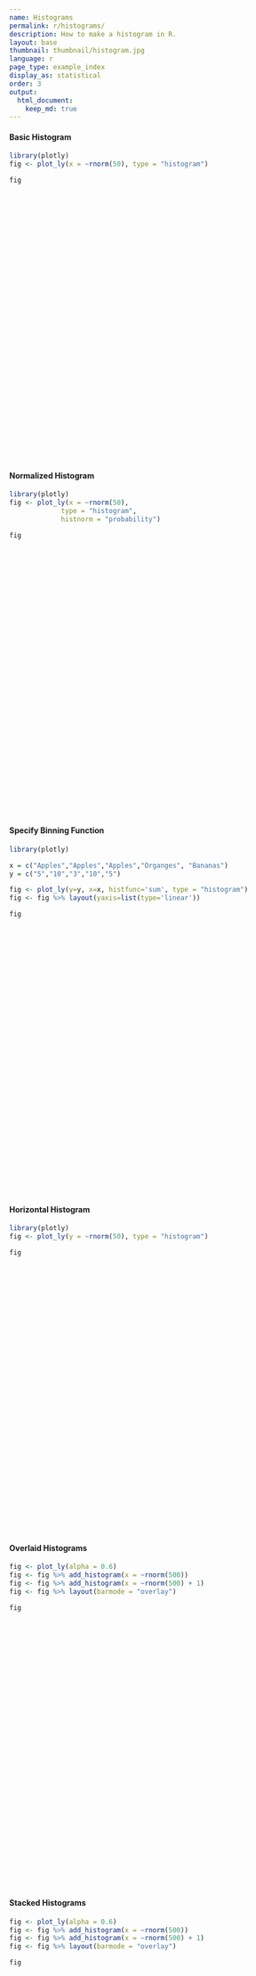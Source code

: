```yaml
---
name: Histograms
permalink: r/histograms/
description: How to make a histogram in R.
layout: base
thumbnail: thumbnail/histogram.jpg
language: r
page_type: example_index
display_as: statistical
order: 3
output:
  html_document:
    keep_md: true
---
```



#### Basic Histogram


```r
library(plotly)
fig <- plot_ly(x = ~rnorm(50), type = "histogram")

fig
```

<div id="htmlwidget-5f141e0a1a0a2f95afe6" style="width:672px;height:480px;" class="plotly html-widget"></div>
<script type="application/json" data-for="htmlwidget-5f141e0a1a0a2f95afe6">{"x":{"visdat":{"3d37600a5a62":["function () ","plotlyVisDat"]},"cur_data":"3d37600a5a62","attrs":{"3d37600a5a62":{"x":{},"alpha_stroke":1,"sizes":[10,100],"spans":[1,20],"type":"histogram"}},"layout":{"margin":{"b":40,"l":60,"t":25,"r":10},"xaxis":{"domain":[0,1],"automargin":true,"title":"rnorm(50)"},"yaxis":{"domain":[0,1],"automargin":true},"hovermode":"closest","showlegend":false},"source":"A","config":{"showSendToCloud":false},"data":[{"x":[-1.16232251928407,0.639494318850642,-1.53087820104225,1.39630979974147,-0.0618837331159347,-0.923618320159692,-0.195410740023617,-0.161576351499691,-1.20209836326383,0.745720886329594,-0.450567766070237,-2.55263322442666,-0.979597911336113,-0.0228153293879346,0.00430570406748205,-1.40773527563482,0.16839358901196,0.900200651460981,1.61324137748394,1.48080599301657,-0.623290367624415,-0.407129816110149,-1.10578152204888,-0.620022367557072,-0.473009806722434,0.153162691249093,-0.0832909298038648,-0.748028671691817,-0.154793330192004,-0.599198091903716,-0.11943977000634,0.0473120459189428,0.448282396509589,-0.113998665625098,1.49584009512463,-0.122194749963078,-0.315173643856883,-0.577982357274574,0.874906220377953,-0.0252611581785426,0.918857833685987,1.07772616954003,0.82628296653222,-1.91938480412021,-0.960992994995261,-1.74137795962032,-1.59157485206466,-0.556151631475556,1.26302835951345,-0.41730289894121],"type":"histogram","marker":{"color":"rgba(31,119,180,1)","line":{"color":"rgba(31,119,180,1)"}},"error_y":{"color":"rgba(31,119,180,1)"},"error_x":{"color":"rgba(31,119,180,1)"},"xaxis":"x","yaxis":"y","frame":null}],"highlight":{"on":"plotly_click","persistent":false,"dynamic":false,"selectize":false,"opacityDim":0.2,"selected":{"opacity":1},"debounce":0},"shinyEvents":["plotly_hover","plotly_click","plotly_selected","plotly_relayout","plotly_brushed","plotly_brushing","plotly_clickannotation","plotly_doubleclick","plotly_deselect","plotly_afterplot","plotly_sunburstclick"],"base_url":"https://plot.ly"},"evals":[],"jsHooks":[]}</script>

#### Normalized Histogram


```r
library(plotly)
fig <- plot_ly(x = ~rnorm(50),
             type = "histogram",
             histnorm = "probability")

fig
```

<div id="htmlwidget-872c2bf7912b5ac5a7ca" style="width:672px;height:480px;" class="plotly html-widget"></div>
<script type="application/json" data-for="htmlwidget-872c2bf7912b5ac5a7ca">{"x":{"visdat":{"3d3717f815ba":["function () ","plotlyVisDat"]},"cur_data":"3d3717f815ba","attrs":{"3d3717f815ba":{"x":{},"histnorm":"probability","alpha_stroke":1,"sizes":[10,100],"spans":[1,20],"type":"histogram"}},"layout":{"margin":{"b":40,"l":60,"t":25,"r":10},"xaxis":{"domain":[0,1],"automargin":true,"title":"rnorm(50)"},"yaxis":{"domain":[0,1],"automargin":true},"hovermode":"closest","showlegend":false},"source":"A","config":{"showSendToCloud":false},"data":[{"x":[0.108368236007683,0.641255200345543,0.829330929724876,-0.556327757009126,1.08180417721798,0.28046638690916,-0.535947035050613,-1.24834006259297,1.14580322504463,0.131684317532781,0.82375286100761,0.120485076550943,0.0696851026356832,-1.10155064068289,-0.146972843417219,0.36829484712496,0.459189229045805,-0.912755638707325,-0.881738239515907,-0.195709376454499,-0.361558584549897,0.428018662582508,-0.323725653810791,0.398566423592157,2.0573493500287,-0.616715355414675,-1.37868506177126,-0.129167553334343,0.309855597390388,0.377778147604285,-0.176868345358414,0.841406150497519,0.707577818518869,0.689866100467739,-2.06441506741759,-0.460002032193695,-1.01304394290858,-1.05008386923383,0.555234277951976,-1.02437019519351,1.09694178683624,-1.26441428448133,1.01248241624074,0.949513952710515,0.861450946455237,-0.95012754428078,-2.14660045582592,0.218275785719114,-0.131301166769068,0.303333706934306],"histnorm":"probability","type":"histogram","marker":{"color":"rgba(31,119,180,1)","line":{"color":"rgba(31,119,180,1)"}},"error_y":{"color":"rgba(31,119,180,1)"},"error_x":{"color":"rgba(31,119,180,1)"},"xaxis":"x","yaxis":"y","frame":null}],"highlight":{"on":"plotly_click","persistent":false,"dynamic":false,"selectize":false,"opacityDim":0.2,"selected":{"opacity":1},"debounce":0},"shinyEvents":["plotly_hover","plotly_click","plotly_selected","plotly_relayout","plotly_brushed","plotly_brushing","plotly_clickannotation","plotly_doubleclick","plotly_deselect","plotly_afterplot","plotly_sunburstclick"],"base_url":"https://plot.ly"},"evals":[],"jsHooks":[]}</script>

#### Specify Binning Function


```r
library(plotly)

x = c("Apples","Apples","Apples","Organges", "Bananas")
y = c("5","10","3","10","5")

fig <- plot_ly(y=y, x=x, histfunc='sum', type = "histogram")
fig <- fig %>% layout(yaxis=list(type='linear'))

fig
```

<div id="htmlwidget-7e0f5ecae48aabb470aa" style="width:672px;height:480px;" class="plotly html-widget"></div>
<script type="application/json" data-for="htmlwidget-7e0f5ecae48aabb470aa">{"x":{"visdat":{"3d371f7feea":["function () ","plotlyVisDat"]},"cur_data":"3d371f7feea","attrs":{"3d371f7feea":{"y":["5","10","3","10","5"],"x":["Apples","Apples","Apples","Organges","Bananas"],"histfunc":"sum","alpha_stroke":1,"sizes":[10,100],"spans":[1,20],"type":"histogram"}},"layout":{"margin":{"b":40,"l":60,"t":25,"r":10},"yaxis":{"domain":[0,1],"automargin":true,"type":"linear","title":[],"categoryorder":"array","categoryarray":["10","3","5"]},"xaxis":{"domain":[0,1],"automargin":true,"title":[],"type":"category","categoryorder":"array","categoryarray":["Apples","Bananas","Organges"]},"hovermode":"closest","showlegend":false},"source":"A","config":{"showSendToCloud":false},"data":[{"y":["5","10","3","10","5"],"x":["Apples","Apples","Apples","Organges","Bananas"],"histfunc":"sum","type":"histogram","marker":{"color":"rgba(31,119,180,1)","line":{"color":"rgba(31,119,180,1)"}},"error_y":{"color":"rgba(31,119,180,1)"},"error_x":{"color":"rgba(31,119,180,1)"},"xaxis":"x","yaxis":"y","frame":null}],"highlight":{"on":"plotly_click","persistent":false,"dynamic":false,"selectize":false,"opacityDim":0.2,"selected":{"opacity":1},"debounce":0},"shinyEvents":["plotly_hover","plotly_click","plotly_selected","plotly_relayout","plotly_brushed","plotly_brushing","plotly_clickannotation","plotly_doubleclick","plotly_deselect","plotly_afterplot","plotly_sunburstclick"],"base_url":"https://plot.ly"},"evals":[],"jsHooks":[]}</script>

#### Horizontal Histogram


```r
library(plotly)
fig <- plot_ly(y = ~rnorm(50), type = "histogram")

fig
```

<div id="htmlwidget-605c1dd4e46f57ed4012" style="width:672px;height:480px;" class="plotly html-widget"></div>
<script type="application/json" data-for="htmlwidget-605c1dd4e46f57ed4012">{"x":{"visdat":{"3d372965bb07":["function () ","plotlyVisDat"]},"cur_data":"3d372965bb07","attrs":{"3d372965bb07":{"y":{},"alpha_stroke":1,"sizes":[10,100],"spans":[1,20],"type":"histogram"}},"layout":{"margin":{"b":40,"l":60,"t":25,"r":10},"yaxis":{"domain":[0,1],"automargin":true,"title":"rnorm(50)"},"xaxis":{"domain":[0,1],"automargin":true},"hovermode":"closest","showlegend":false},"source":"A","config":{"showSendToCloud":false},"data":[{"y":[-0.375747455083347,-0.189804402378599,0.80953861507879,-1.10912554876948,-0.127462024963279,0.277514474472211,-0.412056414206696,-0.532591872556261,-1.32783616174327,-0.14536948189701,-0.519068997226987,1.35205251062648,-1.02639739404069,-0.253905938199743,0.054068118392682,0.947130432491049,-1.1050594902142,-0.370802937827802,0.327694417192274,-0.207899702182648,0.729189275460466,0.190350650580703,-0.683253886695882,-1.35699700948838,0.237689745651335,-0.751844234801614,0.15912801686333,0.120088637166649,-0.805662101491736,-0.439432924417694,0.270191364091427,-0.516049246126958,0.78596935448079,1.42413163771764,-0.880961935901012,1.02939507834022,-1.13860336402305,0.149021643600207,0.380211002235675,-1.2156691430642,0.619731576433379,0.401704454901447,0.586296540812927,-0.704628138059618,0.643616860130389,-1.54309492082647,-1.00184603374392,0.379010123874184,0.901162448322898,-1.41165232077225],"type":"histogram","orientation":"h","marker":{"color":"rgba(31,119,180,1)","line":{"color":"rgba(31,119,180,1)"}},"error_y":{"color":"rgba(31,119,180,1)"},"error_x":{"color":"rgba(31,119,180,1)"},"xaxis":"x","yaxis":"y","frame":null}],"highlight":{"on":"plotly_click","persistent":false,"dynamic":false,"selectize":false,"opacityDim":0.2,"selected":{"opacity":1},"debounce":0},"shinyEvents":["plotly_hover","plotly_click","plotly_selected","plotly_relayout","plotly_brushed","plotly_brushing","plotly_clickannotation","plotly_doubleclick","plotly_deselect","plotly_afterplot","plotly_sunburstclick"],"base_url":"https://plot.ly"},"evals":[],"jsHooks":[]}</script>

#### Overlaid Histograms


```r
fig <- plot_ly(alpha = 0.6)
fig <- fig %>% add_histogram(x = ~rnorm(500))
fig <- fig %>% add_histogram(x = ~rnorm(500) + 1)
fig <- fig %>% layout(barmode = "overlay")

fig
```

<div id="htmlwidget-3c9f8abb68c282e76f7a" style="width:672px;height:480px;" class="plotly html-widget"></div>
<script type="application/json" data-for="htmlwidget-3c9f8abb68c282e76f7a">{"x":{"visdat":{"3d37292e80d2":["function () ","plotlyVisDat"]},"cur_data":"3d37292e80d2","attrs":{"3d37292e80d2":{"alpha":0.6,"alpha_stroke":1,"sizes":[10,100],"spans":[1,20],"x":{},"type":"histogram","inherit":true},"3d37292e80d2.1":{"alpha":0.6,"alpha_stroke":1,"sizes":[10,100],"spans":[1,20],"x":{},"type":"histogram","inherit":true}},"layout":{"margin":{"b":40,"l":60,"t":25,"r":10},"barmode":"overlay","xaxis":{"domain":[0,1],"automargin":true,"title":"rnorm(500)"},"yaxis":{"domain":[0,1],"automargin":true},"hovermode":"closest","showlegend":true},"source":"A","config":{"showSendToCloud":false},"data":[{"x":[-0.609333772945211,-0.84105780492924,-0.562465267206376,-1.24274748018496,-0.844146555232374,1.49886898706358,-0.560350826720661,-0.367548121078608,0.579698789629736,0.174683323541877,0.547947061632359,-0.629074921460238,0.0232666522606011,0.717377891728491,0.0785787767839078,0.0564093113464421,-0.477206077575941,0.134209154165654,1.03379972452932,0.272244203822666,-0.590163972226462,1.64029129446553,-0.108028485425195,1.23248718484654,0.951535007491206,0.889433904846227,-1.29403469084367,-0.276101950983948,-1.37927580496189,-1.36247632143232,0.304332227965508,-0.889316816518699,-0.804789224675004,0.613121273945409,-0.124260390181924,-0.262473564346861,0.697410286218429,0.445761304298155,-2.26727979447791,-0.602914849759824,1.0838266945449,-1.07086269544489,-1.64436004251799,0.238820782325327,0.600124612608277,-0.158540050015512,-0.755272079572285,-0.944697008060287,-0.441342931090018,0.434041522614069,-0.968385365608558,-0.866018393097964,-0.248038577359693,-0.920572480593562,0.444298568937845,0.373492456138504,-0.76076337997181,-1.36449771635224,0.28222575868122,-1.97445105415733,-0.115871714243646,0.0916173149491922,-0.219807853734952,-0.0161018649240716,0.00815521649578971,0.591081689857678,-0.604091966013129,-0.926461404909513,0.55118855297083,-1.62147028360622,-0.423120720468276,0.583782438425474,-1.80595663642021,1.13341687834263,-1.59003698442623,-0.771171059005149,0.485926411037686,-0.662490493350735,-0.269339857404743,0.697314560826229,-1.56578786366058,1.88023815548063,-1.55208737376323,-0.404944682623917,-0.783334357296471,2.00666915154142,1.02805424173219,-1.33329328238791,0.931425538814121,1.72919187926162,1.99779387268643,0.99283638323605,0.637646893267011,-1.81646855206156,-0.131682993474677,-0.552928086078736,-1.06567619769146,0.868984484874813,0.729510961967215,2.32217640432077,0.403682201229419,0.954875107636069,0.327448085220559,0.296153451793148,-0.543800958727988,-1.02157340489841,1.23382416858097,1.88836996632985,0.270915375634881,-1.46877147229357,-0.0296220999652853,-0.157492374441782,-0.251015541116455,0.818205930899113,-1.1545830834489,-0.0550547607818171,0.761359467117101,0.356117725300834,-1.63415481504069,0.537125905046193,2.15056031513858,-0.501067118050491,-1.11382372649628,0.379202177247574,0.367597619544804,0.60212148431801,-0.631877026388336,-0.351907273859401,-1.42798915557344,0.0594897613554723,-0.295778424791016,1.92702364434542,0.0587253595877687,-0.283894954143534,-1.35217480416094,0.891003443271062,0.636671852201217,-1.75198007597051,-0.423428072968496,0.318714248174141,-0.545384876011387,-1.49142682653162,0.523191476905257,1.13091470985984,0.857282445578064,-1.62554667906423,0.534606226271405,0.2797104806381,0.31952513692088,0.0552531847079625,1.22342394949608,-0.106727715917672,1.56325319729618,0.191939545769542,-0.543651664692384,-0.363127858232633,2.44519711217761,0.0777749364611027,1.44485108507566,0.946968290121279,0.454335656640403,-1.25452913306911,1.50934031747081,0.0275553309857149,-1.19421967442844,-0.992916484006173,-0.684329870709018,1.85692609577274,1.44804503858746,0.664323446564417,0.524929965846675,-0.103305640427529,1.83979295243737,-1.21461923040486,0.729596826099172,-0.674452092818848,0.408671215108061,-0.73581354837257,1.44520783495472,0.0812416393553658,0.744630815313912,0.445852633526969,-1.40500232171478,-0.595745629603428,0.0895507206990723,0.704225357818137,-0.861457145076436,1.51928209929459,0.0678508595682301,0.65301444879168,0.695300618592341,0.0375881557443209,0.170537804266731,0.863363141342565,0.615899493821954,0.354290640655826,0.967548215418672,1.4523709578689,-1.45825045775368,-0.871424620072725,0.304560398128762,2.63575135839788,0.324353409789417,-0.723132242041226,0.833080549718825,0.390248188276566,-0.842348219647357,-0.981407404024289,-0.183279589674482,0.4392847108453,-2.36812797408804,-0.378106664404575,1.46210179424546,-1.20034137603112,0.261489497582731,1.146502737239,-1.08129438632181,-0.467414895734244,0.435511841204761,1.03729811426137,-2.28637236594573,-0.499286727562886,1.81800993037645,-0.465178088901305,-0.24817024908275,-0.176992056020882,-1.24109229474535,-0.665250183696082,0.429175255122635,0.394623181451285,-0.0925079917325723,-0.104435665885987,-0.0194523730203262,-0.825073926756057,-1.32306373201724,0.0851622591849353,-0.0899940588919059,-0.814308705411905,1.15340732640212,0.610700335238917,-1.82486595045923,-0.75945195258429,1.70919769529117,-0.362004099545395,1.14789861836086,-0.494244619862625,0.785465114316242,-1.00083441788623,0.402739871181953,-0.527137164352739,-0.914942541415132,0.971153696711627,1.0280798598058,2.18478640120033,0.0324128567918371,-0.715356115820797,0.409745134195318,0.0607326175440308,1.22458404113694,-0.34288026483601,0.263798275190793,0.711473401723673,1.05661393586554,0.395467089006047,-1.85354145063219,0.116838232885338,1.55083175684288,-2.01262468067467,-0.831779477841789,-0.231990751379086,0.462836585742199,0.0627861480849864,0.82088366109751,0.258278413704934,2.00170947305889,0.590888277863402,0.70413992801757,-0.841362266437068,0.345167628267949,-0.150079310223148,-1.80769412227325,0.0920575463060223,0.445813100226204,-0.520614554711701,0.442089896936328,0.174388439704779,-1.24694144831842,-0.509218182915075,-0.211811171464662,1.09053126081569,0.110523715279264,0.180177731103471,0.465169257394191,0.778453135197804,-1.3815742333375,0.175701272351071,1.13933591376072,-1.17851781798984,0.143846332402796,0.859014038525742,0.156791391363059,-0.873381271006872,0.253751419818101,1.46327316180067,0.378001212276811,1.37563816105186,1.27864142542746,-0.110338196198356,0.914755671459631,-0.11057127413255,-1.25917015690177,0.282165675792347,-0.858674186022109,-0.739121240876195,0.33713521797191,-3.6594810721631,-1.31590710404749,0.409556965469423,1.12665676659541,-0.884816984685554,0.287197857237285,-1.35045717379096,0.694831938953358,0.357565762180684,0.767358962602519,-0.816769196912685,-0.921871365575804,1.20588180889031,1.19804213341709,-0.24573688566127,-2.64698884424959,-1.01878522193929,0.218729182481206,0.812068734580012,-0.414719391614313,0.899266636234015,-2.07559292227439,1.07728282139482,0.913781863564924,-1.18484520168041,-0.624163851464274,-1.4556723110071,0.947882611008758,-0.4371817132924,0.1657022080389,0.575057037445056,-0.404414411624077,1.37709235886106,-0.456327256697291,1.42658287615194,0.223949355867275,-0.757901062678715,1.37001665926363,-1.06976934173201,-1.30316008680701,-0.786574656880546,0.921511806655296,0.249175208036931,1.09372667851084,-0.429610201888667,-1.06477191381486,1.25959544829753,-0.768516996425161,1.22059710692356,0.598519579943183,1.31697922533131,0.220899505770396,0.92005659564278,-2.70217689872714,-2.62638239961128,0.639532561739158,0.620012967096915,0.294988196137006,-0.385305296427596,0.558744708797551,0.710954396089397,-0.0596215023417465,-0.144755117657976,2.06314604590593,-0.782734689710254,-1.95410077446055,0.0073039257304702,2.16084743982777,0.311005569031707,0.202413818410665,0.304121817780977,0.601943636925964,1.57702649732474,-0.413633649307125,-0.88050407321715,-0.944667126752403,0.33271632391693,-1.36240205534029,-0.72436722515291,-0.373134655582194,-0.125199481683907,1.03596612683414,-0.285145799039307,0.398122760998684,-1.05433662426487,1.2752367018427,1.58137961451816,-0.268252961992882,0.388226872062233,-0.464422125113591,0.251503050642828,0.238184007790594,-0.0757405097909482,0.278945121221855,-0.64400995165947,-0.140781550818075,1.01808357082641,-1.01555705721739,0.849379875361655,-1.94933650969898,0.834462512891338,-0.00799235803041206,-1.67376436932642,-0.716450131564063,-1.1336485900589,-0.619444010964911,-0.870989034059083,1.22030090527497,-0.828316764165998,-1.17653244514157,-0.127475732236236,-0.496567489626714,-0.172629925952771,0.172742622127933,-0.822333973398429,-0.0470072443586925,-0.861861727523247,-1.0326180903256,-0.659235738459737,0.17702295964839,-2.26055482414587,0.170845438890378,0.362326696527301,0.428184442810864,0.198859153088847,1.71026042323954,-1.97415814662429,-0.411107858679831,0.788446388126926,-0.0765321948793274,1.22106323443785,0.870856439507561,-0.463060862499986,-1.39383190550762,-0.0126245811455854,-0.302504604561642,-0.42924747878816,0.538543518970039,-0.564152368510029,1.42057021586527,0.305265995929522,-1.19269102067394,-1.29754952236344,-0.471631445496861,-0.168882963389838,-0.180417657364239,0.397940180893026,0.522659694213279,-1.00658074497631,-0.0382689702353357,-1.41439709349704,1.50293922619957,1.31121260870851,0.384043970229564,0.144082551229809,-0.211466354094889,-1.53621754400665,1.72564829848742,1.01862089280963,0.929202187969225,0.585025804915893,-0.685672877575889,0.284546975441468,0.416464453646811,0.00849861764835813,-1.14265366518442,-0.0431824806672599,0.193391802077549,-0.427281756622066,0.125434953389967,-1.29810898852263,2.16598498742323,0.55828909692939,-0.857594524507477,-0.474252468665715,-1.37351670521236,0.0552202613819646,0.0184182771602177,-1.46944581213319,0.512390612422748,2.22701843446976,0.785113781595594,-1.53182843555376,-1.36849925698536,0.460872547948612],"type":"histogram","marker":{"color":"rgba(31,119,180,0.6)","line":{"color":"rgba(31,119,180,1)"}},"error_y":{"color":"rgba(31,119,180,0.6)"},"error_x":{"color":"rgba(31,119,180,0.6)"},"xaxis":"x","yaxis":"y","frame":null},{"x":[1.78211621391741,-0.247118793002193,1.94056789914946,0.535843448590237,0.486390214494339,3.21779108763826,1.65726102625688,0.575301459133331,0.00720446733264235,3.52854405974295,-0.188959559649636,-0.702333408428621,1.23120200587371,-0.703789418348977,1.26292969213503,3.19434244238212,1.24328858836721,2.76976798768355,1.16752057534539,-0.476568415505681,0.805831794818599,1.73243490815194,0.736020156331084,1.92535870892156,1.24725149144231,2.91477018399549,1.53845906771244,1.04174711323675,0.629718256385835,0.048199334577693,-0.957322028095699,0.652096807018686,0.769575648061965,2.55958906682147,0.614422388749078,0.932579870212786,1.17621383874801,0.75727336678202,0.591782388061454,-0.131041201988821,1.04383643192217,1.38730957132975,0.608426395437474,0.748219924994217,1.30029064341189,1.89487788134732,-0.754595582293351,1.67678371001448,0.418026978643656,2.58900340547752,1.71750351201741,2.0539509929966,1.49597052478889,0.256060125707871,0.864617592013702,0.559732494658383,1.09410623422442,1.42864271283127,1.49696733431574,-0.234550400667212,-0.852179278229396,0.466087285568048,1.89082705245434,0.211380940445833,0.570048728151395,3.41936096615867,1.90966681609842,1.27612421740961,2.74632973081584,-0.425345512017422,-2.30291100292898,0.462201495285569,0.856393295525931,1.0173938510379,0.922327047827817,0.13712378225855,-0.110959140410104,1.92133001156761,1.14518295807327,1.76960231901513,-0.0546486699889828,-0.876898307138428,0.258926969273157,0.0971462969929606,1.21975989026738,0.530480530741033,-0.134325938144192,2.26427360238676,1.4337520078792,1.38206194213757,-0.0751808281639379,2.54292883826458,1.69971744204283,0.124113717550517,1.39562099294117,0.504420437679449,-0.308361360481759,1.11022923253537,0.474132542494053,0.42644783855536,-0.338037253204148,0.560897344672941,2.86970718009988,-0.154173401413299,1.73597899463651,0.0411161182432767,0.485354012691164,1.87397706424111,1.41438154241929,2.11368344158762,0.312262456214943,2.44876977741262,2.2101780002786,3.30481932123751,0.781937742813462,1.75473523482863,2.62446565890767,0.124545493719828,0.1671242138381,1.79989621394992,0.101095523170201,0.389837435470163,0.458124882746024,-0.0507838028414693,-0.709543626112906,1.81884700418523,1.28208117113561,1.57375060663203,0.708057395953115,-0.0884169259164185,0.355043206148724,1.08319047647267,0.528700992388184,-0.988876081966264,0.414523137370818,0.134847786454099,0.878962517128975,1.22147654577485,0.949672893586166,2.52587678043888,-0.119966505857073,-0.589325808840297,2.14845573926361,2.3993665942172,-0.374155934406995,0.0314760616375804,1.29863258228759,0.427744108688516,1.57720652643813,1.25359369212919,2.79445885478999,1.90329564788204,0.980278779422959,2.38668048462705,-0.314725869071344,0.427005409091665,2.09034500796245,1.05088878149003,0.279419320735938,0.647060544968073,1.04931450949808,2.00494360134056,2.77995373473626,-0.308044011944294,-0.0132553468611918,2.8422751032186,-0.190063023349571,0.110406640662131,1.61536983850377,1.38746473092049,0.393762786118449,0.79869699890958,1.09559720233341,0.460032600896952,0.585997526634448,0.338783983691451,0.733568036069574,-0.031684479299058,-0.454564591915851,-1.09268675921166,2.01061346254319,0.647180285620702,2.10626380723279,1.9182621549918,1.22033801094541,-0.485823002054184,2.67922390004355,1.75144538413677,-0.268187972915909,2.09025198867553,-0.0913127106863985,0.413100113848163,1.74253584354581,0.983955155421831,0.499813717770755,1.14336192855378,1.91641576372834,2.06369942988568,0.596570506397963,1.78104252160092,1.20523854920087,0.515647552691208,0.66381973217826,0.493997636631976,1.01493804737704,0.56876366412132,1.80529944636212,1.36483083679694,0.5062835602436,1.35770880945152,1.14714670433797,1.1181789507165,-0.471250824411772,0.634869413991035,1.40519260449432,2.45180146227716,0.366243193102079,0.464549190032278,1.2352629708421,2.52737728912276,-0.0772376641166979,-0.177180475945062,-0.677077978255545,0.120666864310237,1.22821421071733,0.878410769041266,1.47197637320311,0.751408032199747,-0.384854174052922,-0.619723300499641,1.80980238930099,0.835485348905308,0.351827401938462,2.13033824930787,0.69119121382518,0.53430936693534,0.385190656903256,0.692296722929815,2.94065837625623,0.879871328818359,0.921285962568064,1.19565144788958,3.95049096297525,0.25164369163081,1.61867112958309,0.66758986306035,1.98766971214044,0.691660206023571,1.23275734249393,0.195090090978481,1.09006880282225,0.818808193254925,1.90891233839455,1.27127077829391,1.90350589432628,1.30239387664123,0.518460861504887,2.09569183917265,1.62764319860711,0.618251957041536,1.29923554714992,0.977564185609764,1.68477281390282,1.14973981646178,0.233701654605604,1.68075787979231,-0.202411900683312,2.95518364524325,1.00950302145012,1.07615054941469,-0.453884944679854,1.88213979870928,1.4691947178114,2.58508335074499,2.12479109448157,2.15236511225423,2.23613029812251,0.155109068503737,1.35457455230154,-0.998347464378749,-1.79548680354141,0.533741870632629,-0.140971010900047,1.35477007059045,1.13713878233064,-0.158177522457573,0.425819041023575,0.11504343466809,0.932655166698784,1.29219613153691,1.37879495471868,0.709419282002434,1.61855328646352,1.648901474151,0.687776464872504,0.310202564199666,-0.186140211267867,-0.067233729359552,0.227845491784406,2.2169108437864,0.594727576557166,-0.0695107599055214,1.15543282045183,0.442548490892462,1.51236665624047,0.234176434812198,1.8287872009803,2.42809644718509,1.83946495253687,2.36077125152186,1.45006204425671,1.99192313572028,0.137539472230572,0.742078168936688,0.958965991868519,0.435039503302497,-0.118280445973647,0.7809241013657,2.01501298624843,0.596728109142864,2.19132281618433,1.18185483220503,2.33191039000572,0.50888789012893,2.77778788831098,0.910927666935972,2.60927451677965,1.104874959924,2.06695371600015,-0.389176499751185,0.115331176712386,2.2157390489438,-1.42632595380028,0.720820059185592,0.54135361610287,1.14243665799941,1.30097708259042,0.573353008555261,0.867108114070845,0.672466059259229,1.72590021690119,0.870036611048871,1.35196824591122,0.539003180225456,1.06636339896075,1.87244326295327,-0.302733384595219,2.60417245098395,0.970260574235297,0.780745582162322,1.26605135476055,1.82971942042912,3.04186112708152,0.154572149578444,1.45931207084687,0.0565295918113609,1.68791125475905,2.34108986385847,3.20028206144137,-0.05534857899066,1.44891951341973,0.210855761528405,1.12303929468895,0.459455317187704,1.88362397535642,-0.382321311257172,1.73301902970049,-0.0361375551600456,0.609574874135266,1.32113246876263,2.3018005952659,0.660844853640169,1.13940989579651,0.567559872774408,0.188974400157545,0.00113289332751565,0.305756873344328,1.43568740013155,1.55488609042432,0.764514281636523,1.25778875921803,1.2433099482788,0.884407920833466,0.733025261459946,0.0948643583344718,1.52606935484478,0.41313434170681,0.71775985634682,0.945050207644748,0.970876544704069,0.109340476264494,0.243713859023482,0.521027877593263,1.88417743739392,1.56085627786774,-0.131425014234455,-0.148734039463351,-0.425999789133573,-0.872416606678105,2.28202267812673,0.377453191409379,2.09333439816348,-0.15049390481158,0.986630768470734,1.3029372893987,2.70546655583818,1.84911832317565,1.67107933979911,0.661532078168583,1.16362341938339,0.235453561603648,1.08919597569594,0.047901815765756,0.48375446431991,0.736044904791477,0.84388164565124,1.46944075929664,0.304448910756223,1.49379811432274,1.06031984974697,0.874921215736855,1.91866927440484,0.318831446412243,-0.321435115275959,1.90679560362179,1.55529248008436,1.07168943186071,2.80033841015089,1.78822495221323,2.13549100580108,0.875603469357576,2.50251531505718,2.07185707133271,0.00231562285561571,1.51206345693566,0.112994644868973,0.0805576720413822,1.22164558097178,0.805920737600487,2.58636166676271,0.296945320627864,2.19328328953811,1.94425149985341,1.59108415736018,1.89280130456756,1.03240389647585,2.83879500906471,1.20850487651937,1.17200866559375,2.14914116900228,-1.07614720670951,2.33739530357042,-0.304134460194972,0.878630031554454,1.63582069028935,0.408496376146141,0.402541834643601,2.13046979433543,0.417433977475092,0.473615087544589,1.5388342689669,0.827157370942424,-0.554221697369844,0.951368261128699,-0.884086824768649,1.73499246743718,0.6618515404657,2.2507564809481,2.94411594795345,2.52520561095452,0.684463311038893,1.06877883520297,0.920530851438977,1.28188974640871,1.40551985793952,1.01663752388517,1.05815271118853,0.75381161878728,1.38201763881293,0.699265673505725,-0.842975926413079,-0.122678927469544,-0.773105638664353,0.903900324202065,0.0232259043818538,0.19591746673746,0.233806789382008,2.12958998326063,1.27023248680885,0.875552921083869,-0.740739678054795,0.291737631111208,0.850538840632052,1.53753327616281,3.41332446390609,1.22155046121327,0.445218095478507,2.65050034709711,0.343716497638237,1.58986332038616],"type":"histogram","marker":{"color":"rgba(255,127,14,0.6)","line":{"color":"rgba(255,127,14,1)"}},"error_y":{"color":"rgba(255,127,14,0.6)"},"error_x":{"color":"rgba(255,127,14,0.6)"},"xaxis":"x","yaxis":"y","frame":null}],"highlight":{"on":"plotly_click","persistent":false,"dynamic":false,"selectize":false,"opacityDim":0.2,"selected":{"opacity":1},"debounce":0},"shinyEvents":["plotly_hover","plotly_click","plotly_selected","plotly_relayout","plotly_brushed","plotly_brushing","plotly_clickannotation","plotly_doubleclick","plotly_deselect","plotly_afterplot","plotly_sunburstclick"],"base_url":"https://plot.ly"},"evals":[],"jsHooks":[]}</script>

#### Stacked Histograms


```r
fig <- plot_ly(alpha = 0.6)
fig <- fig %>% add_histogram(x = ~rnorm(500))
fig <- fig %>% add_histogram(x = ~rnorm(500) + 1)
fig <- fig %>% layout(barmode = "overlay")

fig
```

<div id="htmlwidget-946880312b4641014694" style="width:672px;height:480px;" class="plotly html-widget"></div>
<script type="application/json" data-for="htmlwidget-946880312b4641014694">{"x":{"visdat":{"3d3720f53780":["function () ","plotlyVisDat"]},"cur_data":"3d3720f53780","attrs":{"3d3720f53780":{"alpha":0.6,"alpha_stroke":1,"sizes":[10,100],"spans":[1,20],"x":{},"type":"histogram","inherit":true},"3d3720f53780.1":{"alpha":0.6,"alpha_stroke":1,"sizes":[10,100],"spans":[1,20],"x":{},"type":"histogram","inherit":true}},"layout":{"margin":{"b":40,"l":60,"t":25,"r":10},"barmode":"overlay","xaxis":{"domain":[0,1],"automargin":true,"title":"rnorm(500)"},"yaxis":{"domain":[0,1],"automargin":true},"hovermode":"closest","showlegend":true},"source":"A","config":{"showSendToCloud":false},"data":[{"x":[0.399257710095159,2.13741898076078,1.32664347521056,-0.111508593113975,-0.524941470585847,0.60235933368032,-0.577322870398734,-0.0307147708749027,0.833197587395635,0.600741828279977,0.356617473453587,0.621469313426153,0.930772453687622,0.0953317538808758,1.40214813703306,-0.207003689120491,-0.804709314161867,-0.302877842716246,1.67811998879099,-0.442087034622976,-0.84396077638453,-1.77509232848062,1.16106964872324,3.25198828798486,-0.093063631932763,-0.245323737685922,0.0728878906521804,-0.643236919049088,0.320615987811064,1.31837772949785,-0.50983790639232,1.17791819744205,1.29703552307359,-0.470842875104183,-1.78989049306761,-0.0905807536294479,-0.136452328690265,1.50598906043896,0.465229725142522,-0.265895215171141,0.788798310896576,-3.87357512826292,1.14422864640084,-0.60133775705036,0.854186683619424,-1.20979025520982,0.951738951453084,0.705049313009219,-0.755896505979657,0.425904713461166,1.16545782839224,-0.754534129355216,3.36405478561599,-0.0494029067203572,-0.0326886090204319,0.555207216149224,-2.02642269464557,0.486832895578493,0.963981638906982,-0.1417615859576,-1.17486743698473,-0.346558958665391,-1.2093548628339,-0.736366888151084,1.46270500854527,-0.68145083427687,-0.51072090769484,-1.55987726138905,-0.963262008440571,0.5626929542633,0.0614168330430207,0.0543977676582314,-0.107938524809806,-0.164880470924526,-0.596994343406522,0.0873219123047204,0.241068643850288,-0.130245186600485,-1.38821135757483,1.42053372521268,0.348921590643775,0.133020550447386,-0.638281717886421,0.332024999585279,-1.14193231256854,0.549786055934766,0.0623827576816728,1.20621677741061,-0.15319277697916,-1.30152671007198,1.30907694097893,0.498469772275294,-0.577051357541294,1.17145095335236,2.0628394791294,0.200459940499652,0.521465576037399,-0.022586253738533,-0.753675349183909,-0.124199541591916,-1.55543409561554,-0.25496380562626,-0.426586698073815,0.678143162555659,-0.61826086652561,0.511173634385388,-1.45595193121347,-0.9521718738208,-1.16286647177656,-0.8668360747066,0.181770101891124,-1.00255489241692,-0.344457356206051,-0.22432013430908,-0.125860546859294,-0.646109190145196,0.594328302538849,1.24695688284262,-0.624585108646813,1.0281836362507,-1.23972963198686,0.960879250108579,0.431653867326861,-2.50150612873047,-0.679928683165344,-0.474298027523974,1.88192393885296,0.752600437350794,-1.04472227852297,-0.969994825387956,1.62153721237204,0.919402127939423,-0.543626695194051,1.1798782135774,-0.0747655133586474,1.03031911243839,0.117478714460177,-0.719289768417137,1.3280645786525,1.90799109530567,-0.366739809031936,-0.986950315130578,0.49111894535846,-1.13911874856878,-1.22667422448558,1.11750241561238,-1.79350118045253,0.607651031797061,1.72754251523653,2.00875344615755,0.89249532265249,0.645677328411033,-0.478009004237682,1.31143494379698,0.522452748072218,-0.177689654925655,1.38956348333214,1.59910219327689,0.930718628879044,0.869469050306859,-1.28392743955887,0.395579683822254,0.738137278486998,0.17953900622581,0.672591325973254,-0.778408550565616,0.34248998345613,-0.00381162399583038,1.14383345513905,-1.12335756249695,-1.56978976476456,0.986611644596389,1.77261042054002,-0.131259540437891,0.444655712197553,0.590267943540897,-2.11710624880333,0.368495418914748,-0.197231927570717,-2.87556747176003,0.25508273561527,1.04374807787505,-0.378861232731217,-1.07288884353329,0.476272650522056,1.06756843383789,-0.480827986193249,-0.445231822121672,0.67485989765097,-0.567282089865498,-1.58786047150729,0.308012330357034,-1.00736236662521,-0.889774364385705,0.285881522668658,-0.876449853249473,0.0493059507311129,1.08479685482088,0.156078885563499,-0.588513263285187,-0.165600006584394,-0.954166111659425,1.90820927061629,0.489691745570861,-0.225292537990794,-0.185965559937913,1.50298218599428,0.553872683403061,0.0329780748594767,1.06611521601192,1.27025220952053,-0.624851915054772,0.383089509643199,0.282578733165992,-0.763967098104045,0.343904741754986,1.65816817605936,-1.83475131408463,-1.10022918136578,-0.654319081611625,0.594393776323626,0.351067123796679,-1.80142103810874,-2.31383907410531,0.810108972077027,-0.0211102781460451,0.152935113089377,-0.359760151367994,-0.413551932387568,-0.590455885296098,0.152019000684363,-0.292497263772327,-0.119000471159875,1.78529183376852,1.76531175968028,0.860575445523354,-1.55757284278002,0.422513745948867,0.185192031765811,-0.804168272155508,-1.13220743360205,1.05291913338794,0.228372023077948,-0.0179637917643119,2.38495429962943,-0.902454653874072,1.77294800960069,-0.0854883226969688,0.38131182573325,1.4341196090029,-0.810404734812158,0.0595352372239284,0.163778006763919,-0.960748444248816,-0.708405561560088,-0.936933560293263,1.12491843622255,0.717246819695419,0.438485305625703,0.171389221126826,1.07214224724275,0.128756544196551,-0.819229270841782,1.10802762946131,1.64748172567713,-0.562164699053712,1.15917988244267,-0.326158115705522,-2.05723503484053,-0.682079912045693,0.686604234559192,0.131600225094776,-0.0467581526653704,-0.904185544010198,-0.326233591638645,-0.167852647519372,0.539796259690015,-0.109888617836578,-0.766091165517192,-0.261351269316793,0.153570633671748,0.522187336665752,0.177216959398915,-0.888762601015602,2.24828413952454,-1.67704276264546,0.326162542516748,-0.467152556066668,-0.66457605672553,0.777766631077939,-0.137897954971655,-0.251057995575969,-0.260735384237141,1.02232662962429,-1.06750813202327,-0.470226603024568,0.923881622602353,-0.507314620060708,-0.182298321157127,-0.807642555066313,0.708045768619261,-0.72434580444021,0.0656210572877398,-0.616409379451945,-0.670652567256533,-0.303902936879234,-0.557762599251437,0.339790105925212,-0.0823638948901375,-0.9531823823642,-0.47451568907215,-0.202875101639343,0.025649499197436,-0.115973303699274,0.530475519563754,0.26947064850565,0.743152009098554,-0.276582849592662,0.144594718377655,1.42171257611543,2.41767013451917,-0.958474138925964,-0.463123699707581,-1.88688090602291,1.89733268896578,-1.64807350915518,1.41794845291976,0.282428000806183,0.492639472265003,-1.68885078528501,0.245044610080438,1.56845360657318,0.605662306941914,-0.0363064937287701,0.35830280021033,0.218832098231945,-0.55913896591475,-0.809180529847045,1.51972575061588,1.53649225738421,0.549862298967822,-0.0200444921092115,-0.295475795220994,-1.59739900254404,1.00449662341006,-0.824922199862313,-0.626460573539603,1.28242180668433,0.428189570481503,-0.226201833259708,0.964577132726958,-0.0704685545641165,1.19909016954816,-0.606612035004141,0.0229832604036496,0.467593141245891,-0.815445460234468,-0.59652800530672,-1.46734413119913,-0.289041059408496,1.95380512413323,0.103201223012692,-2.354703239726,-0.683688855761,-1.97890971008418,-0.733250366312393,-0.614038495482945,0.592887352140457,-1.00771550958349,-2.33942937041326,0.474698632450882,0.229083056179832,0.402902420251525,0.494607353040013,0.0572163117057374,0.538517106858293,-0.936449527928646,-0.0548523240062105,-0.316354087857743,-0.0812351622891844,-0.0305777943684971,-0.555579891998692,-0.456676218755973,1.30846189421093,-0.653981494332971,0.500637742538037,-0.299560277366409,1.19573050212069,1.47114365042753,-0.0826488271498951,-1.10345112922938,1.1560875524187,-0.123969046729306,0.357770361646139,1.60161463507259,0.217406034159043,-1.69767814644845,0.103086293339575,-0.551319372262689,-0.633393926386639,-1.04574248547948,-2.49576591451905,0.449889263138078,-0.484334426577074,1.12206225026959,0.527296275968319,-2.47221520398116,0.152404419723397,1.04351205105546,0.588977679468596,-1.77829647873378,0.00693016393803039,-0.148782543220045,0.298776119138632,2.94374152228622,-0.320761116546121,2.29826082376896,-1.84991264965924,-0.067228311162081,-0.731967027984626,-0.275526517737289,-0.826371345197334,0.554790986254937,0.655776609088145,-0.7089230486457,-0.537388264329639,0.871246066796822,1.47205128269428,-0.592973499784872,0.179505542536467,1.12895069365472,0.754726080751997,1.53162806718365,-0.0981478747543336,1.05953760387174,-0.735900305503098,-1.45372222312613,-0.0708930056315073,-0.0766287797959954,0.865561512399977,1.13417429572337,-0.504625967061603,0.111708607105133,-0.714215044093581,2.98222809337099,0.628812691766052,0.956644168899707,0.0816798580739986,1.86600031373403,-0.164903666083147,0.823463246497535,0.648630438138768,-0.012382683570024,-2.31483814772316,2.20123547096311,0.0573123409061667,-0.0155440608276274,0.366752532427914,1.18011210796022,0.475877407412346,-0.420861233775561,-0.984627448966072,1.34895541344354,-0.81358169481433,-1.11755163973414,-0.367524841998564,-1.47595024177555,-0.41704156510954,-1.56005236837001,-0.0239363836454582,-0.511532865580674,0.407923803297344,0.0105832789498589,2.76458658198893,0.0186553682888973,-1.91403830031578,-1.75564450615796,0.2646533967395,-0.357790552982634,1.2933386646521,2.23923650734674,0.911685518369297,2.50926707654689,0.723329603072964,-0.861122489577676,-0.251290197982083,0.108744525304608,-1.10585668076351,0.376433991993623,-1.53758090431151,-0.923900440558863,0.248087016152629,-0.848670054407233,-0.458582522988574,0.403731705634113,0.242658183743514,0.598412648220474,-0.240632523860286,-0.0963316861267881,1.08008810566423],"type":"histogram","marker":{"color":"rgba(31,119,180,0.6)","line":{"color":"rgba(31,119,180,1)"}},"error_y":{"color":"rgba(31,119,180,0.6)"},"error_x":{"color":"rgba(31,119,180,0.6)"},"xaxis":"x","yaxis":"y","frame":null},{"x":[1.65035127935499,0.268719818096883,1.64986331792409,-1.76546864959276,1.75243454695125,-0.323252320718864,1.34998380199485,1.09830182415937,1.36895849418168,1.90627049430801,0.427693736430225,3.15478699629616,1.21156857116947,2.06812855548106,0.806450734850433,0.446068651760064,2.21967734273227,1.15094452285944,2.11203101534321,1.25876047495073,0.445935087027179,-1.13396990482537,2.04030112885967,2.40811600702367,0.305155002735276,2.073077440559,1.14249347207457,0.625949403013349,2.01549215335039,2.68493320908855,0.928904924964403,0.397065681424725,2.52986274463472,1.51868697139238,1.66325971055668,0.464985514363035,1.1443155241409,1.1404765142014,2.48284530699821,-0.3998046594301,1.42799172194735,0.818953837108403,0.126354667634754,2.13778535133953,-0.833098041423353,2.06489291397958,1.3687902562784,1.61885078848273,1.99162264324379,1.06929468291053,-0.744624830540444,-0.719703777245336,0.62784075801771,2.13353625763903,1.2999465397904,1.04021491440107,1.15435695911332,1.63781809864509,1.68826445946038,0.500065388045542,-0.388941487064506,2.41318211241664,1.63232645875176,1.57941780566159,2.12739918817603,0.909030799730069,0.443738152345645,1.39397805524058,0.687991916926641,1.40681005611647,0.254101757952178,-0.275885957374655,0.208824271246544,1.28534154961818,2.33135753144029,1.53018564404881,1.01903881557068,0.819249123311536,0.921542450936772,0.571987786049292,1.65288542290935,1.2881929034883,1.27633646068209,2.2783464744295,0.905476894695065,0.695095045555068,3.00639500841226,1.04157968276638,0.143047690312871,0.513511680386754,0.556782448733709,1.8945052167082,0.130141517618943,0.835255373762368,1.41453002841522,1.01872978679587,-0.492919201369302,2.00363753257737,2.51904574349965,-0.261205878344954,1.53301916375827,0.376062897796571,1.6169922959163,1.58384092117244,1.96041527131832,2.28836234348839,1.22394683626823,0.299051360132942,1.30927701628563,-0.385477023827069,-0.604315546524996,-0.184233850900049,1.49208716164055,0.347757104083229,0.832276323574878,1.98045163236942,1.81146010897715,2.28322767217785,1.1951555502192,-0.319356309698798,1.8256953743928,0.837288552638069,-0.0396428997189437,-0.77309458639265,0.855183730862018,1.20624050040156,0.729685643003166,0.963812891085342,1.27893982976114,0.606978945497747,1.37793208569736,0.761830211889811,0.268905461137571,1.11648044879289,1.20016335037353,1.26651530154701,0.334835641005132,0.720046238820434,-0.164962535837261,-0.433093902886545,1.35955744254783,-0.0961299186544082,0.458736363627583,-0.827431512909127,0.456361107320586,1.24567753810889,1.89496438422258,2.79783817288623,3.40342029951831,1.32149443811844,1.8583130909248,3.91230591612107,1.18729821600773,0.232569996435379,1.51460675054826,1.78836273659335,2.46669887602389,0.360469107898455,0.524179687875513,3.03263133693613,1.62848395264862,-0.314678564346379,0.0950062853108894,0.743690937363863,-0.382583831658727,0.508602006714097,2.09652601641596,1.41972367397795,-0.976603575556214,0.461506446895695,0.154907289437472,2.35591549804089,0.449606186516288,1.21451194662639,0.53708063507847,0.300122847080594,1.47515287107043,0.170385556022079,1.21113077483112,0.0814291901503535,-0.765819242708283,-0.612069370377304,1.15758447086797,0.794644955475806,1.25729934429846,2.94466315979332,-0.474504616350026,2.07830808886928,0.996934809188537,0.691013737750781,2.30517728962446,0.221866577013445,1.7507792055981,-1.94378606969616,0.935308726108654,2.71124161503513,1.47053688060819,1.82189045908986,0.121681584871087,2.354637744134,-0.829965434548887,2.5669449488317,-0.155666567326799,0.790042759487865,-1.60861861587791,2.49917688064662,-0.294187083981601,1.36593988395592,1.57164474482355,2.99351379388719,1.09589388328802,-0.109836789399619,0.94628500516052,0.502990955355161,-0.0397731555331238,0.205256297251981,1.69956639325871,0.216980000771283,0.847910501544074,1.16391462897216,-1.18503515131535,0.593927820712417,-0.823044010405863,0.051973064092369,1.10586316529757,0.677104321838578,1.18297080753426,3.37652548137052,0.978459966388392,1.06302691783742,1.54383262011871,-1.24414416175132,2.58765215755486,1.65596092996772,1.7009762186103,0.121553082342665,-0.237271433935203,1.02921829102971,-0.474109902366397,1.1935967131808,1.62183910344734,0.00400273292300313,0.214211218885749,-1.35220224142193,-0.209634115970493,1.42699832772263,0.733273699921485,-0.222770388347767,1.55897179097784,2.89315913678187,0.904147735029987,2.27975786775355,1.22322297936927,2.03051118731917,1.59400284140302,0.936185006060729,1.29647267740893,1.97180491189535,-1.41929261045388,-0.429957518928575,1.29553703744735,1.56602055541277,0.340101276617068,0.348559518855421,1.32902990254282,1.27820245720078,0.337204268738074,-0.385536513702631,1.52699132630536,1.58781814210131,0.753539942258932,1.78927611354141,0.489823263023541,1.67572247556816,0.408108654818106,-0.386082097916599,1.63892988639819,1.1679028981867,1.04385521107011,2.12993392184469,-0.111078997164012,1.71625830824192,0.340654037277599,2.68777032877582,0.99434646511724,-0.0740663071643672,1.30282883119426,-1.16567128017987,0.824437783017507,1.11736562289165,-0.441128388321028,0.578675729262594,-0.682794477228547,0.959251965844968,1.69700762491167,2.07191683960136,1.82309866451603,1.8888231755011,1.78054408087888,2.07910557250269,1.41400033547437,0.909009869512151,-0.612498422736338,1.26251978714948,0.702605610919016,1.56734448869373,0.934852797448572,0.562680123143748,1.09697319155984,2.03466621885202,1.08806579433158,0.703971514170203,-0.261054418695106,1.67685971970887,1.16787251425385,-0.824902134232207,1.35763179559615,0.143484608440727,-0.330449720430655,1.15961860377837,0.512080338919468,1.18195232678061,0.21228687198381,1.395707184928,2.75305318019613,-1.31262508067755,1.69351238867209,1.62454079327345,1.37695276055329,1.26271855526222,0.360945781901546,-0.165301634420052,1.24383386836531,0.953845995607116,0.898529663219941,0.957688120752833,0.57711439731769,1.21840448147389,0.851019891860017,0.756182655646026,1.07547633304839,2.94717618854638,-0.130609995079889,-0.263754438160517,2.00884856881124,1.28984505876985,2.57914856823657,4.36108535861326,2.18171032758302,0.256259754684174,-0.23666223230335,0.683167081988008,0.007944359608962,0.689745553135402,-0.671807059935703,-0.218705810583094,1.11569237485669,1.22231111928693,-0.693640749583281,2.1358028283066,1.79714775413532,1.71100650273912,0.214006968037099,0.950174308764344,0.258868544148891,0.501019973611997,0.463849286032468,-0.856692817866539,0.807765571445596,1.48888505027123,1.70911579543942,1.69921273232077,0.302329451392943,2.65488979806147,2.86855028501218,1.59829173296231,-0.512568917798398,1.57001183591997,0.0698699765194972,0.900040440611112,2.48459601834251,1.21096185073133,0.472742729329187,-0.219109161915926,1.41895505154732,0.708039283436119,0.80130100506466,-0.0253053301390722,1.3456275373537,1.66968086004987,0.211288993598285,1.73372626412501,-0.365146022080791,0.69307736614027,1.52994708226868,0.201761231000498,1.65589389503511,1.06476200314862,1.67902817979009,1.43420840981133,0.161360316688945,-0.614610932522694,0.485028988780198,0.683349806960536,-0.0261766749272896,0.516893763365869,-0.704579033242533,0.692268151105324,0.933774301136882,1.48213364624194,-0.846040268349854,-0.371213970201344,1.99466023729598,2.60196097613504,2.31997608809239,1.26237261742835,0.438154394090255,0.613178228532077,2.33937546405042,0.218953954701155,1.0127056963295,1.77543695222045,-1.54591930626884,1.97405176515868,0.208568436767246,2.27782559086172,0.74877881511034,1.57783817047132,1.06848418853038,0.642090975588118,1.80889683005909,0.109728874711662,1.5530204498134,2.41254273997112,1.79880267338922,2.37877622981545,0.462747464356975,2.15031600422296,0.782536645460227,2.12039735768602,-0.615666954705796,2.87730415756677,0.00707465451524536,1.01575039892104,-0.590410727560962,1.43001746867779,0.0355420328809237,-0.246489855257563,0.442433931174724,2.37333917436419,1.5039414793555,1.17994263452941,1.03851456133807,0.307527350659151,-0.355744956969659,3.68906148776832,2.2066603407735,-0.256101471204511,0.279479689175485,-0.709375319783832,1.77088147363451,2.51886764060679,2.911625495369,-1.0302411123221,1.38555702315552,0.0883022569929142,1.94305781295329,2.75483222054658,0.863686904952973,0.237843076280406,-0.0307983713735256,1.48770860335373,0.385489302186961,0.904198031089113,1.66266247390326,-0.74066336470365,2.00504258186815,0.545062743446996,0.955601424635895,1.0613007712861,-1.45535281577335,2.54599487037884,0.432919603679761,1.27688590156269,0.104446182001163,1.62192345184625,1.40378830905007,1.09377962513027,2.12209771303971,2.82904792620652,-0.955322350444334,0.671319101987979,0.389871303224995,1.45307601702971,0.309109357531036,1.5572425625939,-0.0824897079694884,1.20079057176781,2.01903132431671,0.768265602749368],"type":"histogram","marker":{"color":"rgba(255,127,14,0.6)","line":{"color":"rgba(255,127,14,1)"}},"error_y":{"color":"rgba(255,127,14,0.6)"},"error_x":{"color":"rgba(255,127,14,0.6)"},"xaxis":"x","yaxis":"y","frame":null}],"highlight":{"on":"plotly_click","persistent":false,"dynamic":false,"selectize":false,"opacityDim":0.2,"selected":{"opacity":1},"debounce":0},"shinyEvents":["plotly_hover","plotly_click","plotly_selected","plotly_relayout","plotly_brushed","plotly_brushing","plotly_clickannotation","plotly_doubleclick","plotly_deselect","plotly_afterplot","plotly_sunburstclick"],"base_url":"https://plot.ly"},"evals":[],"jsHooks":[]}</script>

#### Cumulative Histogram


```r
library(plotly)
fig <- plot_ly(x = ~rnorm(50),
             type = "histogram",
             cumulative = list(enabled=TRUE))

fig
```

<div id="htmlwidget-d4f5d4c64bb56112c25b" style="width:672px;height:480px;" class="plotly html-widget"></div>
<script type="application/json" data-for="htmlwidget-d4f5d4c64bb56112c25b">{"x":{"visdat":{"3d3730dca0e0":["function () ","plotlyVisDat"]},"cur_data":"3d3730dca0e0","attrs":{"3d3730dca0e0":{"x":{},"cumulative":{"enabled":true},"alpha_stroke":1,"sizes":[10,100],"spans":[1,20],"type":"histogram"}},"layout":{"margin":{"b":40,"l":60,"t":25,"r":10},"xaxis":{"domain":[0,1],"automargin":true,"title":"rnorm(50)"},"yaxis":{"domain":[0,1],"automargin":true},"hovermode":"closest","showlegend":false},"source":"A","config":{"showSendToCloud":false},"data":[{"x":[-0.123417839399499,-0.210345934631469,0.220020854806697,0.333999052780589,-0.179056408799047,0.62660250464273,0.640314553742316,-0.660747315781546,0.77011128759312,0.41921584795133,-0.46734544513035,0.414184652588472,-0.105408400594282,0.963708442914334,0.421305771672177,-0.889024614181057,-0.670227498093677,-0.92329153023602,0.431802102320192,0.966257805978377,0.788921040239093,-0.953898583592146,1.05808121761282,-0.995538995860149,0.374386957841526,0.283581287927423,-0.634531583515363,-2.02323741904414,2.29878956675051,-1.54195623077196,-0.371818117442873,-0.586899695796859,-1.11068000964245,-1.12187323540265,-0.279056423191563,-1.14044928984249,1.08972488686182,0.182093409772881,0.803267437116153,-0.53063271396682,0.700245382400121,-2.46416029769085,0.317823751013019,-0.485163508036119,-0.192789571245154,-0.79465191132782,0.25328199820442,2.19187152649233,-0.728721766368004,0.0808610758395902],"cumulative":{"enabled":true},"type":"histogram","marker":{"color":"rgba(31,119,180,1)","line":{"color":"rgba(31,119,180,1)"}},"error_y":{"color":"rgba(31,119,180,1)"},"error_x":{"color":"rgba(31,119,180,1)"},"xaxis":"x","yaxis":"y","frame":null}],"highlight":{"on":"plotly_click","persistent":false,"dynamic":false,"selectize":false,"opacityDim":0.2,"selected":{"opacity":1},"debounce":0},"shinyEvents":["plotly_hover","plotly_click","plotly_selected","plotly_relayout","plotly_brushed","plotly_brushing","plotly_clickannotation","plotly_doubleclick","plotly_deselect","plotly_afterplot","plotly_sunburstclick"],"base_url":"https://plot.ly"},"evals":[],"jsHooks":[]}</script>

### Reference

See [https://plot.ly/r/reference/#histogram](https://plot.ly/r/reference/#histogram) for more information and chart attribute options!
